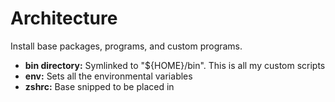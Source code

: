 # Architecture

Install base packages, programs, and custom programs.

- **bin directory:** Symlinked to "${HOME}/bin". This is all my custom scripts
- **env:** Sets all the environmental variables
- **zshrc:** Base snipped to be placed in
